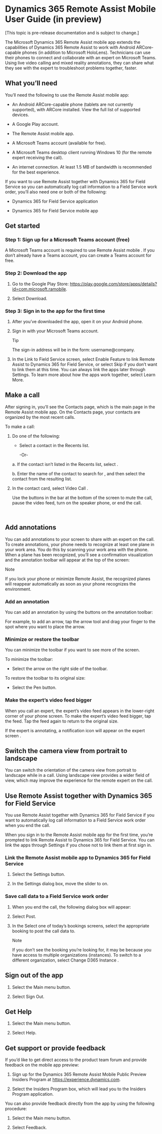 

# Dynamics 365 Remote Assist Mobile User Guide (in preview)

[This topic is pre-release documentation and is subject to change.]

The Microsoft Dynamics 365 Remote Assist mobile app extends the capabilities of Dynamics 365 Remote Assist to work with Android 
ARCore-capable phones (in addition to Microsoft HoloLens). Technicians can use their phones to connect and collaborate with an 
expert on Microsoft Teams. Using live video calling and mixed reality annotations, they can share what they see with the expert 
to troubleshoot problems together, faster. 

## What you’ll need

You’ll need the following to use the Remote Assist mobile app:

- An Android ARCore-capable phone (tablets are not currently supported), with ARCore installed. View the full list of supported 
devices. 

- A Google Play account.

- The Remote Assist mobile app.

- A Microsoft Teams account (available for free).

- A Microsoft Teams desktop client running Windows 10 (for the remote expert receiving the call).

- An internet connection. At least 1.5 MB of bandwidth is recommended for the best experience.

If you want to use Remote Assist together with Dynamics 365 for Field Service so you can automatically log call information to a 
Field Service work order, you’ll also need one or both of the following:

- Dynamics 365 for Field Service application

- Dynamics 365 for Field Service mobile app 

## Get started

### Step 1: Sign up for a Microsoft Teams account (free)

A Microsoft Teams account is required to use Remote Assist mobile . If you don’t already have a Teams account, you can create a 
Teams account for free. 

### Step 2: Download the app

1.	Go to the Google Play Store: https://play.google.com/store/apps/details?id=com.microsoft.ramobile.

2.	Select Download. 
 
### Step 3: Sign in to the app for the first time

1.	After you’ve downloaded the app, open it on your Android phone. 

2.	Sign in with your Microsoft Teams account.
  
    > [!TIP]
    > The sign-in address will be in the form: username@company.
    
3.	In the Link to Field Service screen, select Enable Feature to link Remote Assist to Dynamics 365 for Field Service, or 
select Skip if you don’t want to link them at this time. You can always link the apps later through Settings. To learn more about 
how the apps work together, select Learn More.
  
## Make a call
After signing in, you’ll see the Contacts page, which is the main page in the Remote Assist mobile app. On the Contacts page, 
your contacts are organized by the most recent calls.
  
To make a call:

1.	Do one of the following:

    - Select a contact in the Recents list. 

      -Or-
      
    a.	If the contact isn’t listed in the Recents list, select  .
    
    b.	Enter the name of the contact to search for , and then select the contact from the resulting list.
    
2.	In the contact card, select Video Call .
  
    Use the buttons in the bar at the bottom of the screen to mute the call, pause the video feed, turn on the speaker phone, or 
    end the call.
  
 
## Add annotations
You can add annotations to your screen to share with an expert on the call. To create annotations, your phone needs to recognize 
at least one plane   in your work area. You do this by scanning your work area with the phone. When a plane has been recognized, 
you’ll see a confirmation visualization and the annotation toolbar will appear at the top of the screen:
  
> [!NOTE] 
> If you lock your phone or minimize Remote Assist, the recognized planes will reappear automatically as soon as your phone 
recognizes the environment.

### Add an annotation
You can add an annotation by using the buttons on the annotation toolbar:
  
For example, to add an arrow, tap the arrow tool and drag your finger to the spot where you want to place the arrow.

### Minimize or restore the toolbar

You can minimize the toolbar if you want to see more of the screen.

To minimize the toolbar:

- Select the arrow on the right side of the toolbar. 
 
To restore the toolbar to its original size:

- Select the Pen button. 

### Make the expert’s video feed bigger

When you call an expert, the expert’s video feed appears in the lower-right corner of your phone screen. To make the expert’s 
video feed bigger, tap the feed. Tap the feed again to return to the original size.
  
If the expert is annotating, a notification icon will appear on the expert screen .  

## Switch the camera view from portrait to landscape

You can switch the orientation of the camera view from portrait to landscape while in a call. Using landscape view provides a 
wider field of view, which may improve the experience for the remote expert on the call.
   
## Use Remote Assist together with Dynamics 365 for Field Service

You use Remote Assist together with Dynamics 365 for Field Service if you want to automatically log call information to a 
Field Service work order when you end the call. 

When you sign in to the Remote Assist mobile app for the first time, you’re prompted to link Remote Assist to Dynamics 365 for 
Field Service. You can link the apps through Settings if you chose not to link them at first sign in.

### Link the Remote Assist mobile app to Dynamics 365 for Field Service

1.	Select the Settings button.  

2.	In the Settings dialog box, move the slider to on.
  
### Save call data to a Field Service work order

1.	When you end the call, the following dialog box will appear:
  
2.	Select Post.

3.	In the Select one of today’s bookings screens, select the appropriate booking to post the call data to.
  
    > [!NOTE]
    > If you don’t see the booking you’re looking for, it may be because you have access to multiple organizations (instances). 
    To switch to a different organization, select Change D365 Instance . 
    
## Sign out of the app

1.	Select the Main menu   button.

2.	Select Sign Out.

## Get Help

1.	Select the Main menu   button.

2.	Select Help.

## Get support or provide feedback

If you’d like to get direct access to the product team forum and provide feedback on the mobile app preview:

1.	Sign up for the Dynamics 365 Remote Assist Mobile Public Preview Insiders Program at https://experience.dynamics.com. 

2.	Select the Insiders Program box, which will lead you to the Insiders Program application.
 
You can also provide feedback directly from the app by using the following procedure:

1.	Select the Main menu   button.

2.	Select Feedback.
